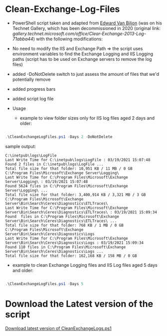 # Clean-Exchange-Log-Files
- PowerShell script taken and adapted from [Edward Van Biljon](https://social.technet.microsoft.com/profile/edward+van+biljon) (was on his Technet Gallery, which has been decommissioned in 2020 (original link: *gallery.technet.microsoft.com/office/Clear-Exchange-2013-Log-71abba44*) with the following modifications:

- No need to modify the IIS and Exchange Path => the script uses environment variables to find the Exchange Logging and IIS Logging paths (script has to be used on Exchange servers to remove the log files)

- added -DoNotDelete switch to just assess the amount of files that we'd potentially remove

- added progress bars

- added script log file

- Usage 

  - example to view folder sizes only for IIS log files aged 2 days and older:

```powershell

.\CleanExchangeLogFiles.ps1 -Days 2 -DoNotDelete

```

sample output:
```output
C:\inetpub\logs\LogFile
Last Write Time for C:\inetpub\logs\LogFile : 03/19/2021 15:07:48
Found 2 files in C:\inetpub\logs\LogFile ...
Total file size for that folder: 10,951 KB / 11 MB / 0 GB
C:\Program Files\Microsoft\Exchange Server\Logging\
Last Write Time for C:\Program Files\Microsoft\Exchange Server\Logging\ : 03/19/2021 15:07:48
Found 5624 files in C:\Program Files\Microsoft\Exchange Server\Logging\ ...
Total file size for that folder: 3,400,914 KB / 3,321 MB / 3 GB
C:\Program Files\Microsoft\Exchange Server\Bin\Search\Ceres\Diagnostics\ETLTraces\
Last Write Time for C:\Program Files\Microsoft\Exchange Server\Bin\Search\Ceres\Diagnostics\ETLTraces\ : 03/19/2021 15:09:34
Found  files in C:\Program Files\Microsoft\Exchange Server\Bin\Search\Ceres\Diagnostics\ETLTraces\ ...
Total file size for that folder: 768 KB / 1 MB / 0 GB
C:\Program Files\Microsoft\Exchange Server\Bin\Search\Ceres\Diagnostics\Logs
Last Write Time for C:\Program Files\Microsoft\Exchange Server\Bin\Search\Ceres\Diagnostics\Logs : 03/19/2021 15:09:34
Found 110 files in C:\Program Files\Microsoft\Exchange Server\Bin\Search\Ceres\Diagnostics\Logs ...
Total file size for that folder: 162,168 KB / 158 MB / 0 GB
```

  - example to clean Exchange Logging files and IIS Log files aged 5 days and older:

```powershell

.\CleanExchangeLogFiles.ps1 -Days 5

```

# Download the Latest version of the script

[Download latest version of CleanExchangeLogs.ps1](https://github.com/SammyKrosoft/Clean-Exchange-Log-Files/releases/latest/download/CleanExchangeLogs.ps1)
